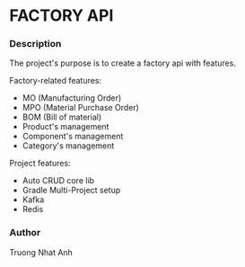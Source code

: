 # FACTORY API

### Description
The project's purpose is to create a factory api with features.

Factory-related features:
- MO (Manufacturing Order)
- MPO (Material Purchase Order)
- BOM (Bill of material)
- Product's management
- Component's management
- Category's management

Project features:
- Auto CRUD core lib
- Gradle Multi-Project setup
- Kafka
- Redis

### Author
Truong Nhat Anh

